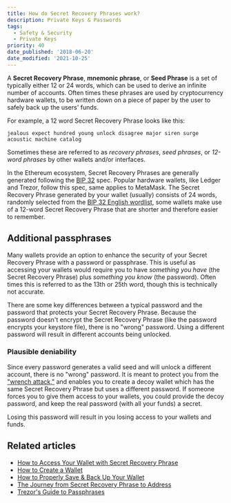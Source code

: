 ```yaml
---
title: How do Secret Recovery Phrases work?
description: Private Keys & Passwords
tags:
  - Safety & Security
  - Private Keys
priority: 40
date_published: '2018-06-20'
date_modified: '2021-10-25'
---
```


A **Secret Recovery Phrase**, **mnemonic phrase**, or **Seed Phrase** is a set of typically either 12 or 24 words, which can be used to derive an infinite number of accounts. Often times these phrases are used by cryptocurrency hardware wallets, to be written down on a piece of paper by the user to safely back up the users' funds.

For example, a 12 word Secret Recovery Phrase looks like this:

```text
jealous expect hundred young unlock disagree major siren surge acoustic machine catalog
```

Sometimes these are referred to as _recovery phrases_, _seed phrases_, or _12-word phrases_ by other wallets and/or interfaces.

In the Ethereum ecosystem, Secret Recovery Phrases are generally generated following the [BIP 32](https://github.com/bitcoin/bips/blob/master/bip-0032.mediawiki) spec. Popular hardware wallets, like Ledger and Trezor, follow this spec, same applies to MetaMask. The Secret Recovery Phrase generated by your wallet (usually) consists of 24 words, randomly selected from the [BIP 32 English wordlist](https://github.com/bitcoin/bips/blob/master/bip-0039/english.txt), some wallets make use of a 12-word Secret Recovery Phrase that are shorter and therefore easier to remember.

## Additional passphrases

Many wallets provide an option to enhance the security of your Secret Recovery Phrase with a password or passphrase. This is useful as accessing your wallets would require you to have _something you have_ (the Secret Recovery Phrase) plus _something you know_ (the password). Often times this is referred to as the 13th or 25th word, though this is technically not accurate.

There are some key differences between a typical password and the password that protects your Secret Recovery Phrase. Because the password doesn't encrypt the Secret Recovery Phrase (like the password encrypts your keystore file), there is no "wrong" password. Using a different password will result in different accounts being unlocked.

### Plausible deniability

Since every password generates a valid seed and will unlock a different account, there is no "wrong" password. It is meant to protect you from the ["wrench attack,"](https://xkcd.com/538/) and enables you to create a decoy wallet which has the same Secret Recovery Phrase but uses a different password. If someone forces you to give them access to your wallets, you could provide the decoy password, and keep the real password (with all your funds) a secret.

<Alert label="Be careful!">

Losing this password will result in you losing access to your wallets and funds.

</Alert>

## Related articles

- [How to Access Your Wallet with Secret Recovery Phrase](/how-to/accessing-wallet/how-to-access-your-wallet-with-mnemonic-phrase)
- [How to Create a Wallet](/how-to/getting-started/how-to-create-a-wallet)
- [How to Properly Save & Back Up Your Wallet](/how-to/backup-restore/how-to-save-back-up-your-wallet)
- [The Journey from Secret Recovery Phrase to Address](https://blog.mycrypto.com/the-journey-from-mnemonic-phrase-to-address/)
- [Trezor's Guide to Passphrases](https://wiki.trezor.io/User_manual:Advanced_settings#Passphrase)
